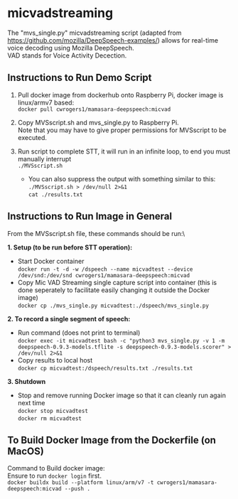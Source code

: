 # micvadstreaming

The "mvs_single.py" micvadstreaming script (adapted from https://github.com/mozilla/DeepSpeech-examples/) allows for real-time voice decoding using Mozilla DeepSpeech.\
VAD stands for Voice Activity Decection.

## Instructions to Run Demo Script

1. Pull docker image from dockerhub onto Raspberry Pi, docker image is linux/armv7 based:\
`docker pull cwrogers1/mamasara-deepspeech:micvad`

2. Copy MVSscript.sh and mvs_single.py to Raspberry Pi.\
Note that you may have to give proper permissions for MVSscript to be executed.

3. Run script to complete STT, it will run in an infinite loop, to end you must manually interrupt\
`./MVSscript.sh`
    * You can also suppress the output with something similar to this:\
    `./MVSscript.sh > /dev/null 2>&1`\
    `cat ./results.txt`
    
## Instructions to Run Image in General

From the MVSscript.sh file, these commands should be run:\

**1. Setup (to be run before STT operation):**
- Start Docker container\
`docker run -t -d -w /dspeech --name micvadtest --device /dev/snd:/dev/snd cwrogers1/mamasara-deepspeech:micvad`
- Copy Mic VAD Streaming single capture script into container (this is done seperately to facilitate easily changing it outside the Docker image)\
`docker cp ./mvs_single.py micvadtest:./dspeech/mvs_single.py`

**2. To record a single segment of speech:**
- Run command (does not print to terminal)\
`docker exec -it micvadtest bash -c "python3 mvs_single.py -v 1 -m deepspeech-0.9.3-models.tflite -s deepspeech-0.9.3-models.scorer" > /dev/null 2>&1`
- Copy results to local host\
`docker cp micvadtest:/dspeech/results.txt ./results.txt`

**3. Shutdown**
- Stop and remove running Docker image so that it can cleanly run again next time\
`docker stop micvadtest`\
`docker rm micvadtest`

## To Build Docker Image from the Dockerfile (on MacOS)

Command to Build docker image:\
Ensure to run `docker login` first.\
`docker buildx build --platform linux/arm/v7 -t cwrogers1/mamasara-deepspeech:micvad --push .`
